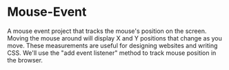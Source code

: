 # Mouse-Event
A mouse event project that tracks the mouse's position on the screen. Moving the mouse around will display X and Y positions that change as you move. These measurements are useful for designing websites and writing CSS. We'll use the "add event listener" method to track mouse position in the browser.
